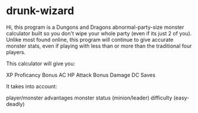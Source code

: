 # drunk-wizard

Hi, this program is a Dungons and Dragons abnormal-party-size monster calculator built so you don't wipe your whole party (even if its just 2 of you). Unlike most found online, this program will continue to give accurate monster stats, even if playing with less than or more than the traditional four players. 

This calculator will give you:

XP
Proficancy Bonus
AC
HP
Attack Bonus
Damage
DC
Saves

It takes into account:

player/monster advantages
monster status (minion/leader)
difficulty (easy-deadly)
